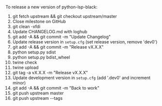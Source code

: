 To release a new version of python-lsp-black:
1. git fetch upstream && git checkout upstream/master
2. Close milestone on GitHub
3. git clean -xfdi
4. Update CHANGELOG.md with loghub
5. git add -A && git commit -m "Update Changelog"
6. Update release version in ``setup.cfg`` (set release version, remove 'dev0')
7. git add -A && git commit -m "Release vX.X.X"
8. python setup.py sdist
9. python setup.py bdist_wheel
10. twine check
11. twine upload
12. git tag -a vX.X.X -m "Release vX.X.X"
13. Update development version in ``setup.cfg`` (add '.dev0' and increment minor)
14. git add -A && git commit -m "Back to work"
15. git push upstream master
16. git push upstream --tags
